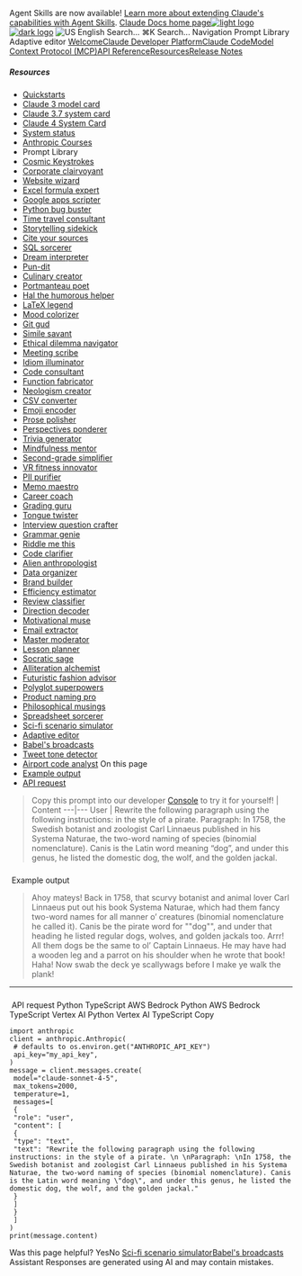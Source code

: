 Agent Skills are now available! [Learn more about extending Claude's capabilities with Agent Skills](/en/docs/agents-and-tools/agent-skills/overview).
[Claude Docs home page![light logo](https://mintcdn.com/anthropic-claude-docs/DcI2Ybid7ZEnFaf0/logo/light.svg?fit=max&auto=format&n=DcI2Ybid7ZEnFaf0&q=85&s=c877c45432515ee69194cb19e9f983a2)![dark logo](https://mintcdn.com/anthropic-claude-docs/DcI2Ybid7ZEnFaf0/logo/dark.svg?fit=max&auto=format&n=DcI2Ybid7ZEnFaf0&q=85&s=f5bb877be0cb3cba86cf6d7c88185216)](/)
![US](https://d3gk2c5xim1je2.cloudfront.net/flags/US.svg)
English
Search...
⌘K
Search...
Navigation
Prompt Library
Adaptive editor
[Welcome](/en/home)[Claude Developer Platform](/en/docs/intro)[Claude Code](/en/docs/claude-code/overview)[Model Context Protocol (MCP)](/en/docs/mcp)[API Reference](/en/api/messages)[Resources](/en/resources/overview)[Release Notes](/en/release-notes/overview)
##### Resources
 * [Quickstarts](https://github.com/anthropics/anthropic-quickstarts)
 * [Claude 3 model card](https://assets.anthropic.com/m/61e7d27f8c8f5919/original/Claude-3-Model-Card.pdf)
 * [Claude 3.7 system card](https://anthropic.com/claude-3-7-sonnet-system-card)
 * [Claude 4 System Card](https://www-cdn.anthropic.com/6be99a52cb68eb70eb9572b4cafad13df32ed995.pdf)
 * [System status](https://status.anthropic.com/)
 * [Anthropic Courses](https://anthropic.skilljar.com/)
 * Prompt Library
 * [Cosmic Keystrokes](/en/resources/prompt-library/cosmic-keystrokes)
 * [Corporate clairvoyant](/en/resources/prompt-library/corporate-clairvoyant)
 * [Website wizard](/en/resources/prompt-library/website-wizard)
 * [Excel formula expert](/en/resources/prompt-library/excel-formula-expert)
 * [Google apps scripter](/en/resources/prompt-library/google-apps-scripter)
 * [Python bug buster](/en/resources/prompt-library/python-bug-buster)
 * [Time travel consultant](/en/resources/prompt-library/time-travel-consultant)
 * [Storytelling sidekick](/en/resources/prompt-library/storytelling-sidekick)
 * [Cite your sources](/en/resources/prompt-library/cite-your-sources)
 * [SQL sorcerer](/en/resources/prompt-library/sql-sorcerer)
 * [Dream interpreter](/en/resources/prompt-library/dream-interpreter)
 * [Pun-dit](/en/resources/prompt-library/pun-dit)
 * [Culinary creator](/en/resources/prompt-library/culinary-creator)
 * [Portmanteau poet](/en/resources/prompt-library/portmanteau-poet)
 * [Hal the humorous helper](/en/resources/prompt-library/hal-the-humorous-helper)
 * [LaTeX legend](/en/resources/prompt-library/latex-legend)
 * [Mood colorizer](/en/resources/prompt-library/mood-colorizer)
 * [Git gud](/en/resources/prompt-library/git-gud)
 * [Simile savant](/en/resources/prompt-library/simile-savant)
 * [Ethical dilemma navigator](/en/resources/prompt-library/ethical-dilemma-navigator)
 * [Meeting scribe](/en/resources/prompt-library/meeting-scribe)
 * [Idiom illuminator](/en/resources/prompt-library/idiom-illuminator)
 * [Code consultant](/en/resources/prompt-library/code-consultant)
 * [Function fabricator](/en/resources/prompt-library/function-fabricator)
 * [Neologism creator](/en/resources/prompt-library/neologism-creator)
 * [CSV converter](/en/resources/prompt-library/csv-converter)
 * [Emoji encoder](/en/resources/prompt-library/emoji-encoder)
 * [Prose polisher](/en/resources/prompt-library/prose-polisher)
 * [Perspectives ponderer](/en/resources/prompt-library/perspectives-ponderer)
 * [Trivia generator](/en/resources/prompt-library/trivia-generator)
 * [Mindfulness mentor](/en/resources/prompt-library/mindfulness-mentor)
 * [Second-grade simplifier](/en/resources/prompt-library/second-grade-simplifier)
 * [VR fitness innovator](/en/resources/prompt-library/vr-fitness-innovator)
 * [PII purifier](/en/resources/prompt-library/pii-purifier)
 * [Memo maestro](/en/resources/prompt-library/memo-maestro)
 * [Career coach](/en/resources/prompt-library/career-coach)
 * [Grading guru](/en/resources/prompt-library/grading-guru)
 * [Tongue twister](/en/resources/prompt-library/tongue-twister)
 * [Interview question crafter](/en/resources/prompt-library/interview-question-crafter)
 * [Grammar genie](/en/resources/prompt-library/grammar-genie)
 * [Riddle me this](/en/resources/prompt-library/riddle-me-this)
 * [Code clarifier](/en/resources/prompt-library/code-clarifier)
 * [Alien anthropologist](/en/resources/prompt-library/alien-anthropologist)
 * [Data organizer](/en/resources/prompt-library/data-organizer)
 * [Brand builder](/en/resources/prompt-library/brand-builder)
 * [Efficiency estimator](/en/resources/prompt-library/efficiency-estimator)
 * [Review classifier](/en/resources/prompt-library/review-classifier)
 * [Direction decoder](/en/resources/prompt-library/direction-decoder)
 * [Motivational muse](/en/resources/prompt-library/motivational-muse)
 * [Email extractor](/en/resources/prompt-library/email-extractor)
 * [Master moderator](/en/resources/prompt-library/master-moderator)
 * [Lesson planner](/en/resources/prompt-library/lesson-planner)
 * [Socratic sage](/en/resources/prompt-library/socratic-sage)
 * [Alliteration alchemist](/en/resources/prompt-library/alliteration-alchemist)
 * [Futuristic fashion advisor](/en/resources/prompt-library/futuristic-fashion-advisor)
 * [Polyglot superpowers](/en/resources/prompt-library/polyglot-superpowers)
 * [Product naming pro](/en/resources/prompt-library/product-naming-pro)
 * [Philosophical musings](/en/resources/prompt-library/philosophical-musings)
 * [Spreadsheet sorcerer](/en/resources/prompt-library/spreadsheet-sorcerer)
 * [Sci-fi scenario simulator](/en/resources/prompt-library/sci-fi-scenario-simulator)
 * [Adaptive editor](/en/resources/prompt-library/adaptive-editor)
 * [Babel's broadcasts](/en/resources/prompt-library/babels-broadcasts)
 * [Tweet tone detector](/en/resources/prompt-library/tweet-tone-detector)
 * [Airport code analyst](/en/resources/prompt-library/airport-code-analyst)
On this page
 * [Example output](#example-output)
 * [API request](#api-request)
> Copy this prompt into our developer [Console](https://console.anthropic.com/dashboard) to try it for yourself!
| Content 
---|--- 
User | Rewrite the following paragraph using the following instructions: in the style of a pirate. Paragraph: In 1758, the Swedish botanist and zoologist Carl Linnaeus published in his Systema Naturae, the two-word naming of species (binomial nomenclature). Canis is the Latin word meaning “dog”, and under this genus, he listed the domestic dog, the wolf, and the golden jackal. 
### 
[​](#example-output)
Example output
> Ahoy mateys! Back in 1758, that scurvy botanist and animal lover Carl Linnaeus put out his book Systema Naturae, which had them fancy two-word names for all manner o’ creatures (binomial nomenclature he called it). Canis be the pirate word for ""dog"", and under that heading he listed regular dogs, wolves, and golden jackals too. Arrr! All them dogs be the same to ol’ Captain Linnaeus. He may have had a wooden leg and a parrot on his shoulder when he wrote that book! Haha! Now swab the deck ye scallywags before I make ye walk the plank!
* * *
### 
[​](#api-request)
API request
Python
TypeScript
AWS Bedrock Python
AWS Bedrock TypeScript
Vertex AI Python
Vertex AI TypeScript
Copy
```
import anthropic
client = anthropic.Anthropic(
 # defaults to os.environ.get("ANTHROPIC_API_KEY")
 api_key="my_api_key",
)
message = client.messages.create(
 model="claude-sonnet-4-5",
 max_tokens=2000,
 temperature=1,
 messages=[
 {
 "role": "user",
 "content": [
 {
 "type": "text",
 "text": "Rewrite the following paragraph using the following instructions: in the style of a pirate. \n \nParagraph: \nIn 1758, the Swedish botanist and zoologist Carl Linnaeus published in his Systema Naturae, the two-word naming of species (binomial nomenclature). Canis is the Latin word meaning \"dog\", and under this genus, he listed the domestic dog, the wolf, and the golden jackal."
 }
 ]
 }
 ]
)
print(message.content)
```
Was this page helpful?
YesNo
[Sci-fi scenario simulator](/en/resources/prompt-library/sci-fi-scenario-simulator)[Babel's broadcasts](/en/resources/prompt-library/babels-broadcasts)
Assistant
Responses are generated using AI and may contain mistakes.